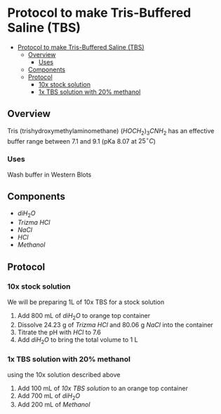 # Protocol to make Tris-Buffered Saline (TBS)

- [Protocol to make Tris-Buffered Saline (TBS)](#protocol-to-make-tris-buffered-saline-tbs)
  - [Overview](#overview)
    - [Uses](#uses)
  - [Components](#components)
  - [Protocol](#protocol)
    - [10x stock solution](#10x-stock-solution)
    - [1x TBS solution with 20% methanol](#1x-tbs-solution-with-20-methanol)

## Overview
Tris (trishydroxymethylaminomethane) $(HOCH_2)_3CNH_2$ has an effective buffer range between 7.1 and 9.1 (pKa 8.07 at $25 ^\circ C$)

### Uses
Wash buffer in Western Blots

## Components
- $diH_2O$
- *Trizma HCl*
- $NaCl$
- $HCl$
- $Methanol$

## Protocol

### 10x stock solution
We will be preparing 1L of 10x TBS for a stock solution

1. Add 800 mL of $diH_2O$ to orange top container
2. Dissolve 24.23 g of *Trizma HCl* and 80.06 g $NaCl$ into the container
3. Titrate the pH with $HCl$ to 7.6
4. Add $diH_2O$ to bring the total volume to 1 L

### 1x TBS solution with 20% methanol
using the 10x solution described above

1. Add 100 mL of *10x TBS solution* to an orange top container
2. Add 700 mL of $diH_2O$
3. Add 200 mL of $Methanol$